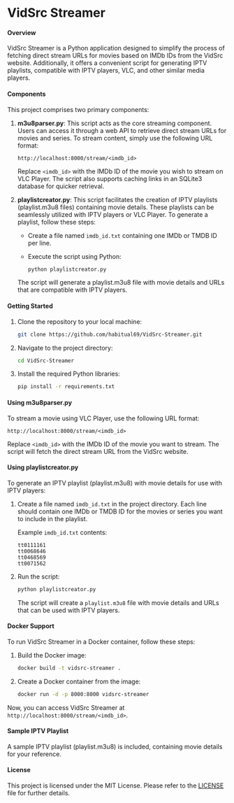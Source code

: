 # VidSrc Streamer

#### Overview

VidSrc Streamer is a Python application designed to simplify the process of fetching direct stream URLs for movies based on IMDb IDs from the VidSrc website. Additionally, it offers a convenient script for generating IPTV playlists, compatible with IPTV players, VLC, and other similar media players.

#### Components

This project comprises two primary components:

1. **m3u8parser.py**: This script acts as the core streaming component. Users can access it through a web API to retrieve direct stream URLs for movies and series. To stream content, simply use the following URL format:

   ```
   http://localhost:8000/stream/<imdb_id>
   ```

   Replace `<imdb_id>` with the IMDb ID of the movie you wish to stream on VLC Player. The script also supports caching links in an SQLite3 database for quicker retrieval.

2. **playlistcreator.py**: This script facilitates the creation of IPTV playlists (playlist.m3u8 files) containing movie details. These playlists can be seamlessly utilized with IPTV players or VLC Player. To generate a playlist, follow these steps:

   - Create a file named `imdb_id.txt` containing one IMDb or TMDB ID per line.
   - Execute the script using Python:

     ```bash
     python playlistcreator.py
     ```

   The script will generate a playlist.m3u8 file with movie details and URLs that are compatible with IPTV players.

#### Getting Started

1. Clone the repository to your local machine:

   ```bash
   git clone https://github.com/habitual69/VidSrc-Streamer.git
   ```

2. Navigate to the project directory:

   ```bash
   cd VidSrc-Streamer
   ```

3. Install the required Python libraries:

   ```bash
   pip install -r requirements.txt
   ```

#### Using m3u8parser.py

To stream a movie using VLC Player, use the following URL format:

```
http://localhost:8000/stream/<imdb_id>
```

Replace `<imdb_id>` with the IMDb ID of the movie you want to stream. The script will fetch the direct stream URL from the VidSrc website.

#### Using playlistcreator.py

To generate an IPTV playlist (playlist.m3u8) with movie details for use with IPTV players:

1. Create a file named `imdb_id.txt` in the project directory. Each line should contain one IMDb or TMDB ID for the movies or series you want to include in the playlist.

   Example `imdb_id.txt` contents:

   ```
   tt0111161
   tt0068646
   tt0468569
   tt0071562
   ```

2. Run the script:

   ```bash
   python playlistcreator.py
   ```

   The script will create a `playlist.m3u8` file with movie details and URLs that can be used with IPTV players.

#### Docker Support

To run VidSrc Streamer in a Docker container, follow these steps:

1. Build the Docker image:

   ```bash
   docker build -t vidsrc-streamer .
   ```

2. Create a Docker container from the image:

   ```bash
   docker run -d -p 8000:8000 vidsrc-streamer
   ```

Now, you can access VidSrc Streamer at `http://localhost:8000/stream/<imdb_id>`.

#### Sample IPTV Playlist

A sample IPTV playlist (playlist.m3u8) is included, containing movie details for your reference.

#### License

This project is licensed under the MIT License. Please refer to the [LICENSE](LICENSE) file for further details.
